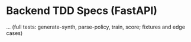 
# Backend TDD Specs (FastAPI)
... (full tests: generate-synth, parse-policy, train, score; fixtures and edge cases)
